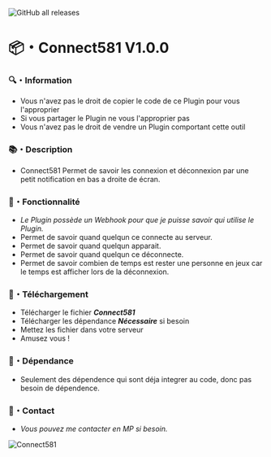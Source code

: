![GitHub all releases](https://img.shields.io/github/downloads/Shape581/Connect581/total)

# :package:・Connect581 V1.0.0

### :mag:・Information

- Vous n'avez pas le droit de copier le code de ce Plugin pour vous l'approprier
- Si vous partager le Plugin ne vous l'approprier pas
- Vous n'avez pas le droit de vendre un Plugin comportant cette outil

### :books:・Description

- Connect581 Permet de savoir les connexion et déconnexion par une petit notification en bas a droite de écran.

### :toolbox:・Fonctionnalité

- *Le Plugin possède un Webhook pour que je puisse savoir qui utilise le Plugin.*
- Permet de savoir quand quelqun ce connecte au serveur.
- Permet de savoir quand quelqun apparait.
- Permet de savoir quand quelqun ce déconnecte.
- Permet de savoir combien de temps est rester une personne en jeux car le temps est afficher lors de la déconnexion.

### :link:・Téléchargement

- Télécharger le fichier ***Connect581***
- Télécharger les dépendance ***Nécessaire*** si besoin
- Mettez les fichier dans votre serveur
- Amusez vous !

### :link:・Dépendance

- Seulement des dépendence qui sont déja integrer au code, donc pas besoin de dépendence.

### :speech_balloon:・Contact

- *Vous pouvez me contacter en MP si besoin.*

![Connect581](https://github.com/user-attachments/assets/31cbc91a-2034-4206-86b6-ca22d18ceb36)
